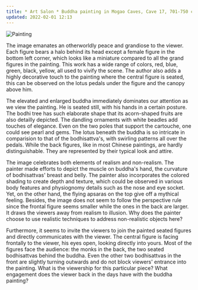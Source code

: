 ```yaml
---
title: * Art Salon * Buddha painting in Mogao Caves, Cave 17, 701-750 circa
updated: 2022-02-01 12:13
---
```


![Painting](https://media.britishmuseum.org/media/Repository/Documents/2015_7/22_8/2a35b1cb_83d5_44f6_a981_a4dd008d30e0/mid_RFC606.jpg)

The image emanates an otherworldly peace and grandiose to the viewer. Each figure bears a halo behind its head except a female figure in the bottom left corner, which looks like a miniature compared to all the grand figures in the painting. This work has a wide range of colors, red, blue, green, black, yellow, all used to vivify the scene. The author also adds a highly decorative touch to the painting where the central figure is seated, this can be observed on the lotus pedals under the figure and the canopy above him. 

The elevated and enlarged buddha immediately dominates our attention as we view the painting. He is seated still, with his hands in a certain posture. The bodhi tree has such elaborate shape that its acorn-shaped fruits are also detailly depicted. The dandling ornaments with white beadles add touches of elegance. Even on the two poles that support the cartouche, one could see pearl and gems. The lotus beneath the buddha is so intricate in comparision to that of the bodhisattva's, with swirling patterns all over the pedals. While the back figures, like in most Chinese paintings, are hardly distinguishable. They are represented by their typical look and attire. 

The image celebrates both elements of realism and non-realism. The painter made efforts to depict the muscle on buddha's hand, the curvature of bodhisattvas' breast and belly. The painter also incorporates the colored shading to create depth and texture, which could be observed in various body features and physiognomy details such as the nose and eye socket. Yet, on the other hand, the flying apsaras on the top give off a mythical feeling. Besides, the image does not seem to follow the perspective rule since the frontal figure seems smaller while the ones in the back are larger. It draws the viewers away from realism to illusion. Why does the painter choose to use realistic techniques to address non-realistic objects here?

Furthermore, it seems to invite the viewers to join the painted seated figures and directly communicates with the viewer. The central figure is facing frontally to the viewer, his eyes open, looking directly into yours. Most of the figures face the audience: the monks in the back, the two seated bodhisattvas behind the buddha. Even the other two bodhisattvas in the front are slightly turning outwards and do not block viewers' entrance into the painting. What is the viewership for this particular piece? What engagement does the viewer back in the days have with the buddha painting?


